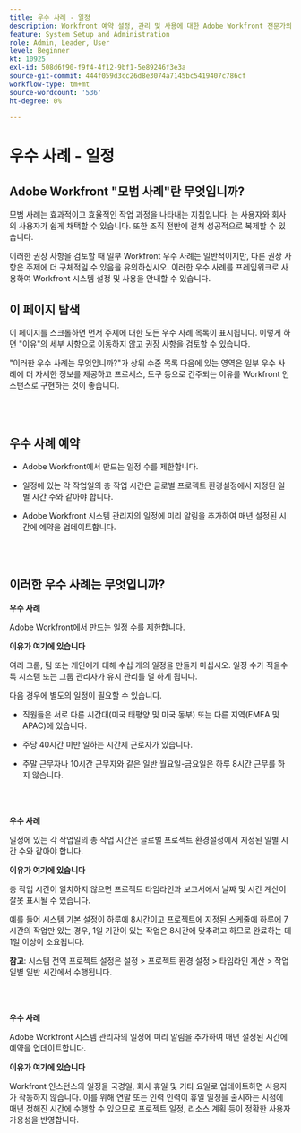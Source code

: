 ```yaml
---
title: 우수 사례 - 일정
description: Workfront 예약 설정, 관리 및 사용에 대한 Adobe Workfront 전문가의 우수 사례 추천을 살펴보십시오.
feature: System Setup and Administration
role: Admin, Leader, User
level: Beginner
kt: 10925
exl-id: 508d6f90-f9f4-4f12-9bf1-5e89246f3e3a
source-git-commit: 444f059d3cc26d8e3074a7145bc5419407c786cf
workflow-type: tm+mt
source-wordcount: '536'
ht-degree: 0%

---
```


# 우수 사례 - 일정

## Adobe Workfront &quot;모범 사례&quot;란 무엇입니까?

모범 사례는 효과적이고 효율적인 작업 과정을 나타내는 지침입니다. 는 사용자와 회사의 사용자가 쉽게 채택할 수 있습니다. 또한 조직 전반에 걸쳐 성공적으로 복제할 수 있습니다.

이러한 권장 사항을 검토할 때 일부 Workfront 우수 사례는 일반적이지만, 다른 권장 사항은 주제에 더 구체적일 수 있음을 유의하십시오. 이러한 우수 사례를 프레임워크로 사용하여 Workfront 시스템 설정 및 사용을 안내할 수 있습니다.

## 이 페이지 탐색

이 페이지를 스크롤하면 먼저 주제에 대한 모든 우수 사례 목록이 표시됩니다. 이렇게 하면 &quot;이유&quot;의 세부 사항으로 이동하지 않고 권장 사항을 검토할 수 있습니다.

&quot;이러한 우수 사례는 무엇입니까?&quot;가 상위 수준 목록 다음에 있는 영역은 일부 우수 사례에 더 자세한 정보를 제공하고 프로세스, 도구 등으로 간주되는 이유를 Workfront 인스턴스로 구현하는 것이 좋습니다.

</br>
</br>

## 우수 사례 예약

* Adobe Workfront에서 만드는 일정 수를 제한합니다.

* 일정에 있는 각 작업일의 총 작업 시간은 글로벌 프로젝트 환경설정에서 지정된 일별 시간 수와 같아야 합니다.

* Adobe Workfront 시스템 관리자의 일정에 미리 알림을 추가하여 매년 설정된 시간에 예약을 업데이트합니다.

</br>
</br>

## 이러한 우수 사례는 무엇입니까?

**우수 사례**

Adobe Workfront에서 만드는 일정 수를 제한합니다.



**이유가 여기에 있습니다**

여러 그룹, 팀 또는 개인에게 대해 수십 개의 일정을 만들지 마십시오. 일정 수가 적을수록 시스템 또는 그룹 관리자가 유지 관리를 덜 하게 됩니다.



다음 경우에 별도의 일정이 필요할 수 있습니다.

* 직원들은 서로 다른 시간대(미국 태평양 및 미국 동부) 또는 다른 지역(EMEA 및 APAC)에 있습니다.

* 주당 40시간 미만 일하는 시간제 근로자가 있습니다.

* 주말 근무자나 10시간 근무자와 같은 일반 월요일-금요일은 하루 8시간 근무를 하지 않습니다.

</br>
</br>

**우수 사례**

일정에 있는 각 작업일의 총 작업 시간은 글로벌 프로젝트 환경설정에서 지정된 일별 시간 수와 같아야 합니다.



**이유가 여기에 있습니다**

총 작업 시간이 일치하지 않으면 프로젝트 타임라인과 보고서에서 날짜 및 시간 계산이 잘못 표시될 수 있습니다.

예를 들어 시스템 기본 설정이 하루에 8시간이고 프로젝트에 지정된 스케줄에 하루에 7시간의 작업만 있는 경우, 1일 기간이 있는 작업은 8시간에 맞추려고 하므로 완료하는 데 1일 이상이 소요됩니다.

**참고**: 시스템 전역 프로젝트 설정은 설정 > 프로젝트 환경 설정 > 타임라인 계산 > 작업일별 일반 시간에서 수행됩니다.

</br>
</br>


**우수 사례**

Adobe Workfront 시스템 관리자의 일정에 미리 알림을 추가하여 매년 설정된 시간에 예약을 업데이트합니다.

**이유가 여기에 있습니다**

Workfront 인스턴스의 일정을 국경일, 회사 휴일 및 기타 요일로 업데이트하면 사용자가 작동하지 않습니다. 이를 위해 연말 또는 인력 인력이 휴일 일정을 출시하는 시점에 매년 정해진 시간에 수행할 수 있으므로 프로젝트 일정, 리소스 계획 등이 정확한 사용자 가용성을 반영합니다.
